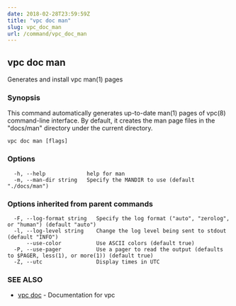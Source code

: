 ```yaml
---
date: 2018-02-28T23:59:59Z
title: "vpc doc man"
slug: vpc_doc_man
url: /command/vpc_doc_man
---
```

## vpc doc man

Generates and install vpc man(1) pages

### Synopsis


This command automatically generates up-to-date man(1) pages of vpc(8)
command-line interface.  By default, it creates the man page files
in the "docs/man" directory under the current directory.

```
vpc doc man [flags]
```

### Options

```
  -h, --help             help for man
  -m, --man-dir string   Specify the MANDIR to use (default "./docs/man")
```

### Options inherited from parent commands

```
  -F, --log-format string   Specify the log format ("auto", "zerolog", or "human") (default "auto")
  -l, --log-level string    Change the log level being sent to stdout (default "INFO")
      --use-color           Use ASCII colors (default true)
  -P, --use-pager           Use a pager to read the output (defaults to $PAGER, less(1), or more(1)) (default true)
  -Z, --utc                 Display times in UTC
```

### SEE ALSO
* [vpc doc](/command/vpc_doc)	 - Documentation for vpc

